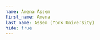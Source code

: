 ```yaml
--- 
name: Amena Assem  
first_name: Amena 
last_name: Assem (York University) 
hide: true 
--- 
```

 
 